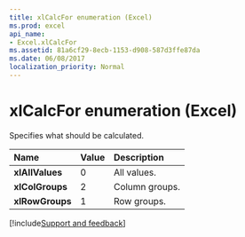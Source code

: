 ```yaml
---
title: xlCalcFor enumeration (Excel)
ms.prod: excel
api_name:
- Excel.xlCalcFor
ms.assetid: 81a6cf29-8ecb-1153-d908-587d3ffe87da
ms.date: 06/08/2017
localization_priority: Normal
---
```



# xlCalcFor enumeration (Excel)

Specifies what should be calculated.



|Name|Value|Description|
|:-----|:-----|:-----|
| **xlAllValues**|0|All values.|
| **xlColGroups**|2|Column groups.|
| **xlRowGroups**|1|Row groups.|

[!include[Support and feedback](~/includes/feedback-boilerplate.md)]